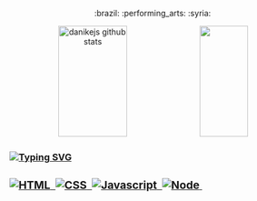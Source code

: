 <p align='center'>:brazil: :performing_arts: :syria: </p>

<div align="center">  
  <img width="49%" height="195px" src="https://github-readme-stats.vercel.app/api?username=danikejs&show_icons=true&count_private=true&hide_border=true&title_color=ffffff&text_color=eb1f6a&bg_color=0d1117" alt="danikejs github stats" /> 
  <img width="41%" height="195px" src="https://github-readme-stats.vercel.app/api/top-langs/?username=danikejs&layout=compact&hide_border=true&title_color=ffffff&text_color=eb1f6a&bg_color=0d1117" />
</div>


<h3><a href="https://git.io/typing-svg"><img src="https://readme-typing-svg.demolab.com?font=Fira+Code&pause=1000&color=eb1f6a&random=false&width=435&lines=Atualmente+estudo%3A" alt="Typing SVG" /><h3/>

![HTML](https://img.shields.io/badge/-HTML-0D1117?style=for-the-badge&logo=html5&labelColor=0D1117)&nbsp;
![CSS](https://img.shields.io/badge/-CSS-0D1117?style=for-the-badge&logo=CSS3&logoColor=1572B6&labelColor=0D1117)&nbsp; 
![Javascript](https://img.shields.io/badge/-javascript-0D1117?style=for-the-badge&logo=javascript&labelColor=0D1117)&nbsp;
![Node](https://img.shields.io/badge/-node.js-0D1117?style=for-the-badge&logo=node.js&labelColor=0D1117)&nbsp;

